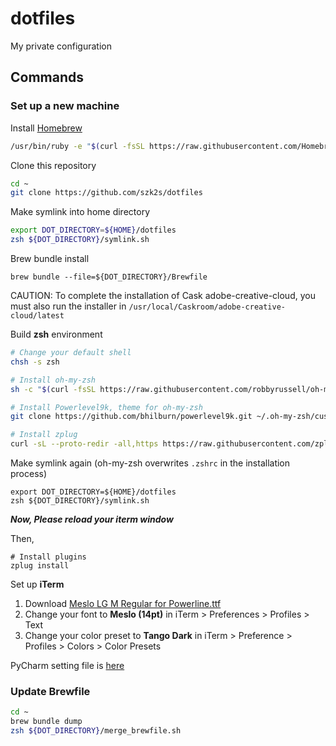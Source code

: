 # dotfiles
My private configuration 

## Commands
### Set up a new machine

Install [Homebrew](https://brew.sh)
```sh
/usr/bin/ruby -e "$(curl -fsSL https://raw.githubusercontent.com/Homebrew/install/master/install)"
```

Clone this repository
```sh
cd ~
git clone https://github.com/szk2s/dotfiles
```
Make symlink into home directory
```sh
export DOT_DIRECTORY=${HOME}/dotfiles
zsh ${DOT_DIRECTORY}/symlink.sh
```
Brew bundle install
```
brew bundle --file=${DOT_DIRECTORY}/Brewfile
```

CAUTION: To complete the installation of Cask adobe-creative-cloud, you must also
run the installer in `/usr/local/Caskroom/adobe-creative-cloud/latest`


Build **zsh** environment 
```sh
# Change your default shell
chsh -s zsh

# Install oh-my-zsh
sh -c "$(curl -fsSL https://raw.githubusercontent.com/robbyrussell/oh-my-zsh/master/tools/install.sh)"

# Install Powerlevel9k, theme for oh-my-zsh
git clone https://github.com/bhilburn/powerlevel9k.git ~/.oh-my-zsh/custom/themes/powerlevel9k

# Install zplug
curl -sL --proto-redir -all,https https://raw.githubusercontent.com/zplug/installer/master/installer.zsh | zsh
```
Make symlink again (oh-my-zsh overwrites `.zshrc` in the installation process)
```
export DOT_DIRECTORY=${HOME}/dotfiles
zsh ${DOT_DIRECTORY}/symlink.sh
```  
***Now, Please reload your iterm window***  

Then,
```
# Install plugins
zplug install
```

Set up **iTerm** 
1. Download [Meslo LG M Regular for Powerline.ttf](https://github.com/powerline/fonts/blob/master/Meslo%20Slashed/Meslo%20LG%20M%20Regular%20for%20Powerline.ttf)
1. Change your font to **Meslo (14pt)** in iTerm > Preferences > Profiles > Text 
1. Change your color preset to **Tango Dark** in iTerm > Preference > Profiles > Colors > Color Presets


PyCharm setting file is [here](https://drive.google.com/drive/folders/1-3hWI5r6sizRvmB3BePEQJfc9EyuOhZW?usp=sharing)  

### Update Brewfile
```sh
cd ~
brew bundle dump
zsh ${DOT_DIRECTORY}/merge_brewfile.sh
```
